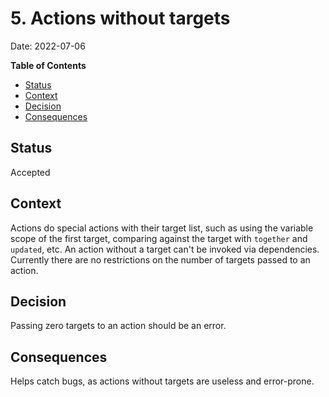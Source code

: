 # 5. Actions without targets
Date: 2022-07-06

<!-- markdown-toc start - Don't edit this section. Run M-x markdown-toc-refresh-toc -->
**Table of Contents**

- [Status](#status)
- [Context](#context)
- [Decision](#decision)
- [Consequences](#consequences)

<!-- markdown-toc end -->

## Status
Accepted

## Context
Actions do special actions with their target list, such as using the variable scope of the first target, comparing against the target with `together` and `updated`, etc. An action without a target can't be invoked via dependencies. Currently there are no restrictions on the number of targets passed to an action.

## Decision
Passing zero targets to an action should be an error.

## Consequences
Helps catch bugs, as actions without targets are useless and error-prone.
